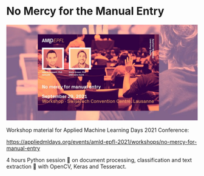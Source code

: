 # No Mercy for the Manual Entry

![alt text](https://github.com/SamurAi-sarl/AMLD2021/blob/main/photo5938208125909841851.jpg?raw=true)

Workshop material for Applied Machine Learning Days 2021 Conference:

https://appliedmldays.org/events/amld-epfl-2021/workshops/no-mercy-for-manual-entry

4 hours Python session 🐍 on document processing, classification and text extraction 📜 with OpenCV, Keras and Tesseract.

